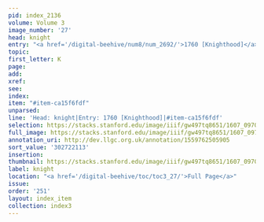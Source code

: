 ```yaml
---
pid: index_2136
volume: Volume 3
image_number: '27'
head: knight
entry: "<a href='/digital-beehive/num8/num_2692/'>1760 [Knighthood]</a>"
topic:
first_letter: K
page:
add:
xref:
see:
index:
item: "#item-ca15f6fdf"
unparsed:
line: 'Head: knight|Entry: 1760 [Knighthood]|#item-ca15f6fdf'
selection: https://stacks.stanford.edu/image/iiif/gw497tq8651/1607_0970/843,2113,460,125/full/0/default.jpg
full_image: https://stacks.stanford.edu/image/iiif/gw497tq8651/1607_0970/full/full/0/default.jpg
annotation_uri: http://dev.llgc.org.uk/annotation/1559762505905
sort_value: '302722113'
insertion:
thumbnail: https://stacks.stanford.edu/image/iiif/gw497tq8651/1607_0970/843,2113,460,125/150,/0/default.jpg
label: knight
location: "<a href='/digital-beehive/toc/toc3_27/'>Full Page</a>"
issue:
order: '251'
layout: index_item
collection: index3
---
```

